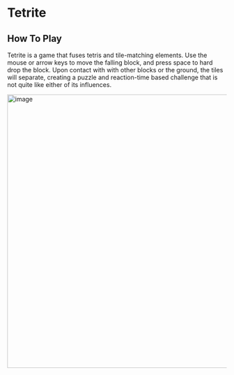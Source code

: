 # Tetrite

## How To Play

Tetrite is a game that fuses tetris and tile-matching elements. Use the mouse or arrow keys to move the falling block, and press space to hard drop the block. Upon contact with with other blocks or the ground, the tiles will separate, creating a puzzle and reaction-time based challenge that is not quite like either of its influences.

<img width="629" alt="image" src="https://github.com/user-attachments/assets/45eff3f4-b203-40fd-ace5-5f1e5961decb" />
